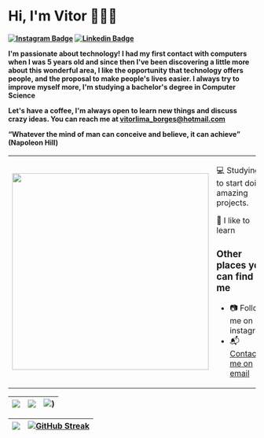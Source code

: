 # Hi, I'm Vitor 👨🏻‍💻

<h4 align="left">

[![Instagram Badge](https://img.shields.io/badge/Instagram-E4405F?style=for-the-badge&logo=instagram&logoColor=white)](https://instagram.com/vitor_limaborges)
[![Linkedin Badge](https://img.shields.io/badge/-Linkedin-blue?style=for-the-badge&logo=Linkedin&logoColor=white&link=https://github.com/VitorLimaBorges)](https://www.linkedin.com/in/vitor-lima-85719b197/)

I'm passionate about technology! I had my first contact with computers when I was 5 years old and since then I've been discovering a little more about this wonderful area, I like the opportunity that technology offers people, and the proposal to make people's lives easier. 
I always try to improve myself more, I'm studying a bachelor's degree in Computer Science

Let's have a coffee, I'm always open to learn new things and discuss crazy ideas. You can reach me at vitorlima_borges@hotmail.com

“Whatever the mind of man can conceive and believe, it can achieve” (Napoleon Hill)

</h4>
  
 <table border="0" cellspacing="0" cellpadding="0">
  <tr>
    <td style="border: 0";>
      <img width="400" src="https://i.imgur.com/JIPe7tB.gif" />
    </td>
    <td style="border: 0";>
      <p>
        💻 Studying to start doing amazing projects.
      </p>
      <p>
        🌙 I like to learn
      </p>
      <h3>Other places you can find me</h3>
      <ul>
        <li>
          📷 <a https://instagram.com/vitor_limaborges">Follow me on instagram</a>
        </li>
        <li>
          📬 <a href=mailto:vitorlima_borges@hotmail.com>Contact-me on email</a>
        </li>
      </ul>
    </td>
  </tr>
</table>

| ![](http://github-profile-summary-cards.vercel.app/api/cards/stats?username=VitorLimaBorges&theme=dark) | ![](http://github-profile-summary-cards.vercel.app/api/cards/repos-per-language?username=VitorLimaBorges&theme=dark) | ![](http://github-profile-summary-cards.vercel.app/api/cards/most-commit-language?username=VitorLimaBorges&theme=dark)) |
| :-: | :-: | :-: |

| ![](http://github-profile-summary-cards.vercel.app/api/cards/profile-details?username=VitorLimaBorges&theme=dark) | [![GitHub Streak](https://github-readme-streak-stats.herokuapp.com?user=VitorLimaBorges&theme=dark&hide_border=true)](https://git.io/streak-stats) |
| :-: | :-: |
    
